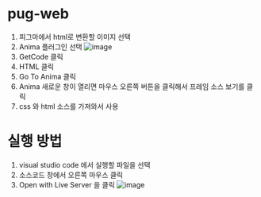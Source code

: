 # pug-web

1. 피그마에서 html로 변환할 이미지 선택
2. Anima 플러그인 선택
   ![image](https://github.com/user-attachments/assets/986034a8-7a78-42e5-ac3c-840a807f6a27)
3. GetCode 클릭
4. HTML 클릭
5. Go To Anima 클릭
6. Anima 새로운 창이 열리면 마우스 오른쪽 버튼을 클릭해서 프레임 소스 보기를 클릭
7. css 와 html 소스를 가져와서 사용



# 실행 방법

1. visual studio code 에서 실행할 파일을 선택
2. 소스코드 창에서 오른쪽 마우스 클릭
3. Open with Live Server 을 클릭
   ![image](https://github.com/user-attachments/assets/febfc022-07db-42a2-b13e-8313a8fbe914)
   
